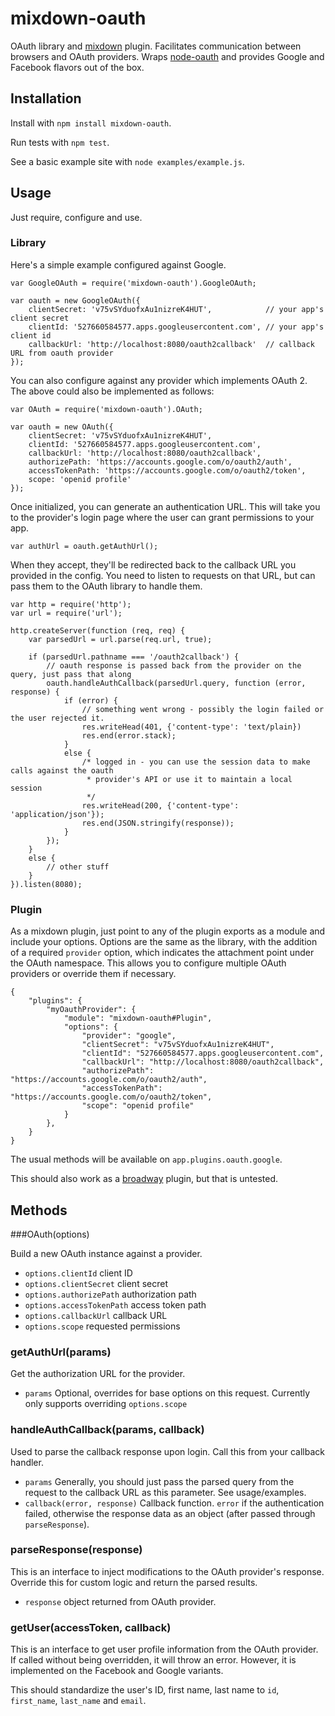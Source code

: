 # mixdown-oauth
OAuth library and [mixdown](https://github.com/mixdown) plugin. Facilitates communication between browsers and OAuth providers. Wraps [node-oauth](https://github.com/ciaranj/node-oauth) and provides Google and Facebook flavors out of the box.

## Installation
Install with `npm install mixdown-oauth`.

Run tests with `npm test`.

See a basic example site with `node examples/example.js`.

## Usage
Just require, configure and use.

### Library
Here's a simple example configured against Google.

```
var GoogleOAuth = require('mixdown-oauth').GoogleOAuth;

var oauth = new GoogleOAuth({
    clientSecret: 'v75vSYduofxAu1nizreK4HUT',            // your app's client secret
    clientId: '527660584577.apps.googleusercontent.com', // your app's client id
    callbackUrl: 'http://localhost:8080/oauth2callback'  // callback URL from oauth provider
});
```

You can also configure against any provider which implements OAuth 2. The above could also be implemented as follows:

```
var OAuth = require('mixdown-oauth').OAuth;

var oauth = new OAuth({
    clientSecret: 'v75vSYduofxAu1nizreK4HUT',
    clientId: '527660584577.apps.googleusercontent.com',
    callbackUrl: 'http://localhost:8080/oauth2callback',
    authorizePath: 'https://accounts.google.com/o/oauth2/auth',
    accessTokenPath: 'https://accounts.google.com/o/oauth2/token',
    scope: 'openid profile'
});
```

Once initialized, you can generate an authentication URL. This will take you to the provider's login page where the user can grant permissions to your app.

```
var authUrl = oauth.getAuthUrl();
```

When they accept, they'll be redirected back to the callback URL you provided in the config. You need to listen to requests on that URL, but can pass them to the OAuth library to handle them.

```
var http = require('http');
var url = require('url');

http.createServer(function (req, req) {
    var parsedUrl = url.parse(req.url, true);

    if (parsedUrl.pathname === '/oauth2callback') {
        // oauth response is passed back from the provider on the query, just pass that along
        oauth.handleAuthCallback(parsedUrl.query, function (error, response) {
            if (error) {
                // something went wrong - possibly the login failed or the user rejected it.
                res.writeHead(401, {'content-type': 'text/plain})
                res.end(error.stack);
            }
            else {
                /* logged in - you can use the session data to make calls against the oauth
                 * provider's API or use it to maintain a local session
                 */
                res.writeHead(200, {'content-type': 'application/json'});
                res.end(JSON.stringify(response));
            }
        });
    }
    else {
        // other stuff
    }
}).listen(8080);
```

### Plugin
As a mixdown plugin, just point to any of the plugin exports as a module and include your options. Options are the same as the library, with the addition of a required `provider` option, which indicates the attachment point under the OAuth namespace. This allows you to configure multiple OAuth providers or override them if necessary.

```
{
    "plugins": {
        "myOauthProvider": {
            "module": "mixdown-oauth#Plugin",
            "options": {
                "provider": "google",
                "clientSecret": "v75vSYduofxAu1nizreK4HUT",
                "clientId": "527660584577.apps.googleusercontent.com",
                "callbackUrl": "http://localhost:8080/oauth2callback",
                "authorizePath": "https://accounts.google.com/o/oauth2/auth",
                "accessTokenPath": "https://accounts.google.com/o/oauth2/token",
                "scope": "openid profile"
            }
        },
    }
}
```

The usual methods will be available on `app.plugins.oauth.google`.

This should also work as a [broadway](https://github.com/flatiron/broadway) plugin, but that is untested.

## Methods
###OAuth(options)

Build a new OAuth instance against a provider.

- `options.clientId` client ID
- `options.clientSecret` client secret
- `options.authorizePath` authorization path
- `options.accessTokenPath` access token path
- `options.callbackUrl` callback URL
- `options.scope` requested permissions

### getAuthUrl(params)

Get the authorization URL for the provider.

- `params` Optional, overrides for base options on this request. Currently only supports overriding `options.scope`

### handleAuthCallback(params, callback)

Used to parse the callback response upon login. Call this from your callback handler.

- `params` Generally, you should just pass the parsed query from the request to the callback URL as this parameter. See usage/examples.
- `callback(error, response)` Callback function. `error` if the authentication failed, otherwise the response data as an object (after passed through `parseResponse`).

### parseResponse(response)

This is an interface to inject modifications to the OAuth provider's response. Override this for custom logic and return the parsed results.

- `response` object returned from OAuth provider.

### getUser(accessToken, callback)

This is an interface to get user profile information from the OAuth provider. If called without being overridden, it will throw an error. However, it is implemented on the Facebook and Google variants.

This should standardize the user's ID, first name, last name to `id`, `first_name`, `last_name` and `email`.
